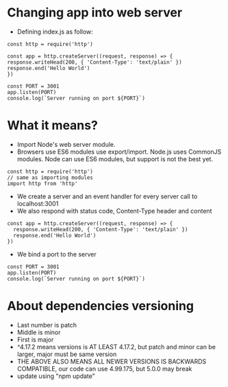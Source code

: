 # Changing app into web server

- Defining index.js as follow:

```
const http = require('http')

const app = http.createServer((request, response) => {
response.writeHead(200, { 'Content-Type': 'text/plain' })
response.end('Hello World')
})

const PORT = 3001
app.listen(PORT)
console.log(`Server running on port ${PORT}`)
```

# What it means?

- Import Node's web server module.
- Browsers use ES6 modules use export/import. Node.js uses CommonJS modules. Node can use ES6 modules, but support is not the best yet.

```
const http = require('http')
// same as importing modules
import http from 'http'
```

- We create a server and an event handler for every server call to localhost:3001
- We also respond with status code, Content-Type header and content

```
const app = http.createServer((request, response) => {
  response.writeHead(200, { 'Content-Type': 'text/plain' })
  response.end('Hello World')
})
```

- We bind a port to the server

```
const PORT = 3001
app.listen(PORT)
console.log(`Server running on port ${PORT}`)
```

# About dependencies versioning

- Last number is patch
- Middle is minor
- First is major
- ^4.17.2 means versions is AT LEAST 4.17.2, but patch and minor can be larger, major must be same version
- THE ABOVE ALSO MEANS ALL NEWER VERSIONS IS BACKWARDS COMPATIBLE, our code can use 4.99.175, but 5.0.0 may break
- update using "npm update"
